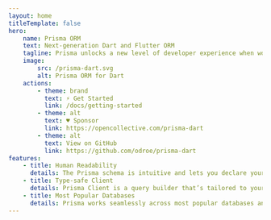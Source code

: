```yaml
---
layout: home
titleTemplate: false
hero:
    name: Prisma ORM
    text: Next-generation Dart and Flutter ORM
    tagline: Prisma unlocks a new level of developer experience when working with databases thanks to its intuitive data model, automated migrations, type-safety & auto-completion.
    image:
        src: /prisma-dart.svg
        alt: Prisma ORM for Dart
    actions:
        - theme: brand
          text: ⚡️ Get Started
          link: /docs/getting-started
        - theme: alt
          text: ♥︎ Sponsor
          link: https://opencollective.com/prisma-dart
        - theme: alt
          text: View on GitHub
          link: https://github.com/odroe/prisma-dart
features:
    - title: Human Readability
      details: The Prisma schema is intuitive and lets you declare your database tables in a human-readable way — making your data modeling experience a delight. You define your models by hand or introspect them from an existing database.
    - title: Type-safe Client
      details: Prisma Client is a query builder that’s tailored to your schema. We designed its API to be intuitive, both for SQL veterans and developers brand new to databases. The auto-completion helps you figure out your query without the need for documentation.
    - title: Most Popular Databases
      details: Prisma works seamlessly across most popular databases and service providers. | PostgreSQL, MySQL, MariaDB, SQL Server, SQLite, MongoDB and CockroachDB.
---
```

